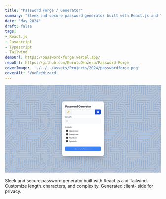 ```yaml
---
title: "Password Forge / Generator"
summary: "Sleek and secure password generator built with React.js and Tailwind. Customize length, characters, and complexity. Generated client- side for privacy."
date: "May 2024"
draft: false
tags:
- React.js
- Javascript
- Typescript
- Tailwind
demoUrl: https://password-forge.vercel.app/
repoUrl: https://github.com/KurutoDenzeru/Password-Forge
coverImage: '../../../assets/Projects/2024/passwordforge.png'
coverAlt: 'VueRegWizard'
---
```


![coverImage](../../../assets/Projects/2024/passwordforge.png)

Sleek and secure password generator built with React.js and Tailwind. Customize length, characters, and complexity. Generated client- side for privacy.
